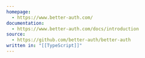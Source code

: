 ```yaml
---
homepage:
  - https://www.better-auth.com/
documentation:
  - https://www.better-auth.com/docs/introduction
source:
  - https://github.com/better-auth/better-auth
written in: "[[TypeScript]]"
---
```

